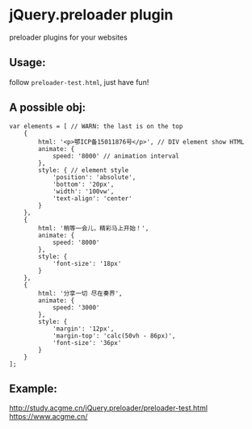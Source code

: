 # jQuery.preloader plugin
preloader plugins for your websites 

## Usage:
follow `preloader-test.html`, just have fun!

## A possible obj:
```
var elements = [ // WARN: the last is on the top
	{
		html: '<p>鄂ICP备15011876号</p>', // DIV element show HTML
		animate: {
			speed: '8000' // animation interval
		},
		style: { // element style
		    'position': 'absolute',
		    'bottom': '20px',
		    'width': '100vw',
		    'text-align': 'center'
		}
	},
	{
		html: '稍等一会儿，精彩马上开始！',
		animate: {
			speed: '8000'
		},
		style: {
			'font-size': '18px'
		}
	},
	{
		html: '分享一切 尽在奏界',
		animate: {
			speed: '3000'
		},
		style: {
			'margin': '12px',
			'margin-top': 'calc(50vh - 86px)',
			'font-size': '36px'
		}
	}
];
```

## Example:

http://study.acgme.cn/jQuery.preloader/preloader-test.html 
https://www.acgme.cn/ 
